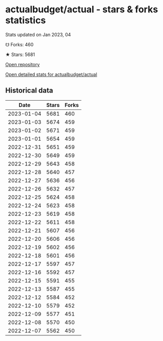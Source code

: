# actualbudget/actual - stars & forks statistics

Stats updated on Jan 2023, 04

☋ Forks: 460

★ Stars: 5681

[Open repository](https://github.com/actualbudget/actual)

[Open detailed stats for actualbudget/actual](https://reviewgithub.com/rep/actualbudget/actual)

## Historical data
| Date | Stars | Forks |
|------|-------|-------|
| 2023-01-04 | 5681 | 460 | 
| 2023-01-03 | 5674 | 459 | 
| 2023-01-02 | 5671 | 459 | 
| 2023-01-01 | 5654 | 459 | 
| 2022-12-31 | 5651 | 459 | 
| 2022-12-30 | 5649 | 459 | 
| 2022-12-29 | 5643 | 458 | 
| 2022-12-28 | 5640 | 457 | 
| 2022-12-27 | 5636 | 456 | 
| 2022-12-26 | 5632 | 457 | 
| 2022-12-25 | 5624 | 458 | 
| 2022-12-24 | 5623 | 458 | 
| 2022-12-23 | 5619 | 458 | 
| 2022-12-22 | 5611 | 458 | 
| 2022-12-21 | 5607 | 456 | 
| 2022-12-20 | 5606 | 456 | 
| 2022-12-19 | 5602 | 456 | 
| 2022-12-18 | 5601 | 456 | 
| 2022-12-17 | 5597 | 457 | 
| 2022-12-16 | 5592 | 457 | 
| 2022-12-15 | 5591 | 455 | 
| 2022-12-13 | 5587 | 455 | 
| 2022-12-12 | 5584 | 452 | 
| 2022-12-10 | 5579 | 452 | 
| 2022-12-09 | 5577 | 451 | 
| 2022-12-08 | 5570 | 450 | 
| 2022-12-07 | 5562 | 450 | 

